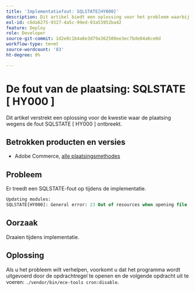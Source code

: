 ```yaml
---
title: 'Implementatiefout: SQLSTATE[HY000]'
description: Dit artikel biedt een oplossing voor het probleem waarbij de implementatie mislukt als gevolg van de SQLSTATE[HY000]-fout.
exl-id: c6da6275-9327-4a5c-99ed-93a53952ba42
feature: Deploy
role: Developer
source-git-commit: 1d2e0c1b4a8e3d79a362500ee3ec7bde84a6ce0d
workflow-type: tm+mt
source-wordcount: '83'
ht-degree: 0%

---
```


# De fout van de plaatsing: SQLSTATE [ HY000 ]

Dit artikel verstrekt een oplossing voor de kwestie waar de plaatsing wegens de fout SQLSTATE [ HY000 ] ontbreekt.

## Betrokken producten en versies

* Adobe Commerce, [ alle plaatsingsmethodes ](https://magento.com/sites/default/files/magento-software-lifecycle-policy.pdf)

## Probleem

Er treedt een SQLSTATE-fout op tijdens de implementatie.

```sql
Updating modules:
SQLSTATE[HY000]: General error: 23 Out of resources when opening file '/tmp/#sql_565c_0.MAD' (Errcode: 24 "Too many open files"),
```

## Oorzaak

Draaien tijdens implementatie.

## Oplossing

Als u het probleem wilt verhelpen, voorkomt u dat het programma wordt uitgevoerd door de opdrachtregel te openen en de volgende opdracht uit te voeren:
`./vendor/bin/ece-tools cron:disable`.

